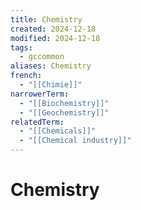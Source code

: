 ```yaml
---
title: Chemistry
created: 2024-12-18
modified: 2024-12-18
tags:
  - gccommon
aliases: Chemistry
french:
  - "[[Chimie]]"
narrowerTerm:
  - "[[Biochemistry]]"
  - "[[Geochemistry]]"
relatedTerm:
  - "[[Chemicals]]"
  - "[[Chemical industry]]"
---
```

# Chemistry
